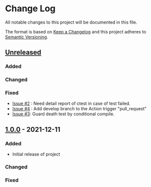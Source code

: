 # Change Log
All notable changes to this project will be documented in this file.

The format is based on [Keep a Changelog](http://keepachangelog.com/)
and this project adheres to [Semantic Versioning](http://semver.org/).

## [Unreleased]
### Added
### Changed
### Fixed
-  [Issue #2](https://github.com/suikan4github/template_library/issues/2) : Need detail report of ctest in case of test failed.
- [Issue #4](https://github.com/suikan4github/template_library/issues/4) :  Add develop branch to the Action trigger "pull_request" 
- [Issue #3](https://github.com/suikan4github/template_library/issues/3):  Guard death test by conditional compile. 

## [1.0.0] - 2021-12-11
### Added
- Initial release of project
### Changed
### Fixed


[Unreleased]: https://github.com/suikan4github/template_library/compare/v1.0.0...develop
[1.0.0]: https://github.com/suikan4github/template_library/compare/v0.0.0...v1.0.0
